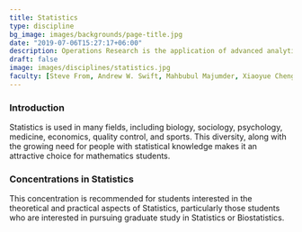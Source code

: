 ```yaml
---
title: Statistics
type: discipline
bg_image: images/backgrounds/page-title.jpg
date: "2019-07-06T15:27:17+06:00"
description: Operations Research is the application of advanced analytical methods to enable better decision making.
draft: false
image: images/disciplines/statistics.jpg
faculty: [Steve From, Andrew W. Swift, Mahbubul Majumder, Xiaoyue Cheng]
---
```


### Introduction

Statistics is used in many fields, including biology, sociology, psychology, medicine, economics, quality control, and sports. This diversity, along with the growing need for people with statistical knowledge makes it an attractive choice for mathematics students.

### Concentrations in Statistics

This concentration is recommended for students interested in the theoretical and practical aspects of Statistics, particularly those students who are interested in pursuing graduate study in Statistics or Biostatistics.

